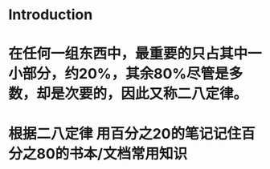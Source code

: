 # Introduction
# 在任何一组东西中，最重要的只占其中一小部分，约20%，其余80%尽管是多数，却是次要的，因此又称二八定律。
#  根据二八定律 用百分之20的笔记记住百分之80的书本/文档常用知识 